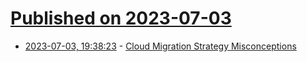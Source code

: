 # [Published on 2023-07-03](index.md)

* [2023-07-03, 19:38:23](https://lobste.rs/s/qwatst/cloud_migration_strategy) - [Cloud Migration Strategy Misconceptions](https://redis.com/blog/cloud-migration-strategy-misconceptions/ )
